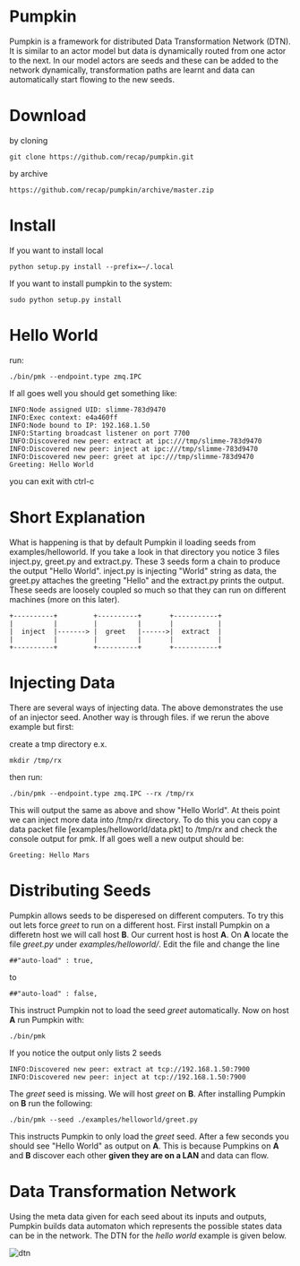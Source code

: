 Pumpkin
=========
Pumpkin is a framework for distributed Data Transformation Network (DTN). It is similar to an actor model but data
is dynamically routed from one actor to the next. In our model actors are seeds and these can be added to the network
dynamically, transformation paths are learnt and data can automatically start flowing to the new seeds.

Download
==========

by cloning

    git clone https://github.com/recap/pumpkin.git

by archive

    https://github.com/recap/pumpkin/archive/master.zip

Install
==========
If you want to install local

    python setup.py install --prefix=~/.local

If you want to install pumpkin to the system:

    sudo python setup.py install

Hello World
=============

run:

    ./bin/pmk --endpoint.type zmq.IPC
    
If all goes well you should get something like:

    INFO:Node assigned UID: slimme-783d9470
    INFO:Exec context: e4a460ff
    INFO:Node bound to IP: 192.168.1.50
    INFO:Starting broadcast listener on port 7700
    INFO:Discovered new peer: extract at ipc:///tmp/slimme-783d9470
    INFO:Discovered new peer: inject at ipc:///tmp/slimme-783d9470
    INFO:Discovered new peer: greet at ipc:///tmp/slimme-783d9470
    Greeting: Hello World


you can exit with ctrl-c

Short Explanation
===================

What is happening is that by default Pumpkin il loading seeds from examples/helloworld. If you take a look
in that directory you notice 3 files inject.py, greet.py and extract.py. These 3 seeds form a chain to
produce the output "Hello World". inject.py is injecting "World" string as data, the greet.py attaches
the greeting "Hello" and the extract.py prints the output. These seeds are loosely coupled so much so
that they can run on different machines (more on this later).


    +----------+         +----------+       +-----------+
    |          |         |          |       |           |
    |  inject  |-------> |  greet   |------>|  extract  |
    |          |         |          |       |           |
    +----------+         +----------+       +-----------+


Injecting Data
================

There are several ways of injecting data. The above demonstrates the use of an injector seed. Another way is through
files. if we rerun the above example but first:

create a tmp directory e.x. 

    mkdir /tmp/rx

then run:

    ./bin/pmk --endpoint.type zmq.IPC --rx /tmp/rx

This will output the same as above and show "Hello World". At theis point we can inject more data into /tmp/rx directory.
To do this you can copy a data packet file [examples/helloworld/data.pkt] to /tmp/rx and check the console output for pmk.
If all goes well a new output should be:

    Greeting: Hello Mars


Distributing Seeds
==================

Pumpkin allows seeds to be disperesed on different computers. To try this out lets force *greet* to run on a different host. First install Pumpkin on a differetn host we will call host **B**. Our current host is host **A**.  On **A** locate the file *greet.py* under *examples/helloworld/*. Edit the file and change the line

    ##"auto-load" : true,

to

    ##"auto-load" : false,
    
This instruct Pumpkin not to load the seed *greet* automatically. Now on host **A** run Pumpkin with:

    ./bin/pmk
    
If you notice the output only lists 2 seeds

    INFO:Discovered new peer: extract at tcp://192.168.1.50:7900
    INFO:Discovered new peer: inject at tcp://192.168.1.50:7900
    
The *greet* seed is missing. We will host *greet* on **B**. After installing Pumpkin on **B** run the following:

    ./bin/pmk --seed ./examples/helloworld/greet.py
    
This instructs Pumpkin to only load the *greet* seed. After a few seconds you should see "Hello World" 
as output on **A**. This is because Pumpkins on **A** and **B** discover each other **given they are on a LAN** and data can flow.

Data Transformation Network
============================

Using the meta data given for each seed about its inputs and outputs, Pumpkin builds data automaton which represents the possible states data can be in the network. The DTN for the *hello world* example is given below. 


![dtn](https://raw.github.com/recap/pumpkin/kakai/examples/helloworld/helloworld_dtn.jpg "DTN for helloworld")
